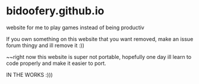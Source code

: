 # bidoofery.github.io
website for me to play games instead of being productiv

If you own something on this website that you want removed, make an issue forum thingy and ill remove it :))

~~right now this website is super not portable, hopefully one day ill learn to code properly and make it easier to port.

IN THE WORKS :)))
